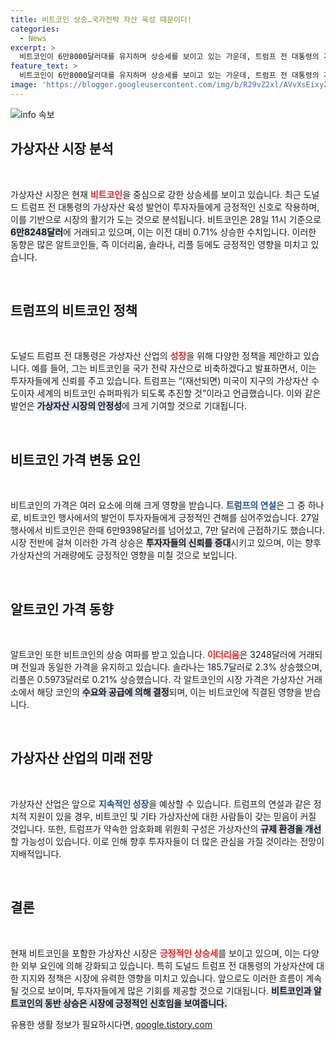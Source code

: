 ```yaml
---
title: 비트코인 상승…국가전략 자산 육성 때문이다!
categories:
  - News
excerpt: >
  비트코인이 6만8000달러대를 유지하며 상승세를 보이고 있는 가운데, 트럼프 전 대통령의 가상자산 소신 발언이 시장에 긍정적 영향을 미쳤습니다. 암호화폐의 미래, 그리고 정치의 중심에서 새로운 전환점이 될까요?
feature_text: >
  비트코인이 6만8000달러대를 유지하며 상승세를 보이고 있는 가운데, 트럼프 전 대통령의 가상자산 소신 발언이 시장에 긍정적 영향을 미쳤습니다. 암호화폐의 미래, 그리고 정치의 중심에서 새로운 전환점이 될까요?
image: 'https://blogger.googleusercontent.com/img/b/R29vZ2xl/AVvXsEixyZcFfHzMRdzZMjFBmAUKJYCLCGyLL1o632UiGVXcaFdKo_bkvkuCioo0uUKlGfBVcT3P84aROyZIXSBEx3Aw5nCQ3pTgDom1WDC4m8eifvWiAmWEEVb4x6G_l8C0QH225ldMjyaFvpxGEBGNO37VmDTDMHGhJPq73UglMfDca1-0aw/s1600/blogspot.png'
---
```


<p><img src="https://blogger.googleusercontent.com/img/b/R29vZ2xl/AVvXsEixyZcFfHzMRdzZMjFBmAUKJYCLCGyLL1o632UiGVXcaFdKo_bkvkuCioo0uUKlGfBVcT3P84aROyZIXSBEx3Aw5nCQ3pTgDom1WDC4m8eifvWiAmWEEVb4x6G_l8C0QH225ldMjyaFvpxGEBGNO37VmDTDMHGhJPq73UglMfDca1-0aw/s1600/blogspot.png" alt="info 속보" /></p>

<h2 data-ke-size="size26">가상자산 시장 분석</h2>

<p data-ke-size="size16">&nbsp;</p>

<p>가상자산 시장은 현재 <b><span style="color: #ee2323;">비트코인</span></b>을 중심으로 강한 상승세를 보이고 있습니다. 최근 도널드 트럼프 전 대통령의 가상자산 육성 발언이 투자자들에게 긍정적인 신호로 작용하며, 이를 기반으로 시장의 활기가 도는 것으로 분석됩니다. 비트코인은 28일 11시 기준으로 <b><span style="background-color: #21538527;">6만8248달러</span></b>에 거래되고 있으며, 이는 이전 대비 0.71% 상승한 수치입니다. 이러한 동향은 많은 알트코인들, 즉 이더리움, 솔라나, 리플 등에도 긍정적인 영향을 미치고 있습니다. </p>

<p data-ke-size="size16">&nbsp;</p>

<h2 data-ke-size="size26">트럼프의 비트코인 정책</h2>

<p data-ke-size="size16">&nbsp;</p>

<p>도널드 트럼프 전 대통령은 가상자산 산업의 <b><span style="color: #ee2323;">성장</span></b>을 위해 다양한 정책을 제안하고 있습니다. 예를 들어, 그는 비트코인을 국가 전략 자산으로 비축하겠다고 발표하면서, 이는 투자자들에게 신뢰를 주고 있습니다. 트럼프는 “(재선되면) 미국이 지구의 가상자산 수도이자 세계의 비트코인 슈퍼파워가 되도록 추진할 것”이라고 언급했습니다. 이와 같은 발언은 <b><span style="background-color: #21538527;">가상자산 시장의 안정성</span></b>에 크게 기여할 것으로 기대됩니다.</p>

<p data-ke-size="size16">&nbsp;</p>

<h2 data-ke-size="size26">비트코인 가격 변동 요인</h2>

<p data-ke-size="size16">&nbsp;</p>

<p>비트코인의 가격은 여러 요소에 의해 크게 영향을 받습니다. <b><span style="color: #1a5490;">트럼프의 연설</span></b>은 그 중 하나로, 비트코인 행사에서의 발언이 투자자들에게 긍정적인 견해를 심어주었습니다. 27일 행사에서 비트코인은 한때 6만9398달러를 넘어섰고, 7만 달러에 근접하기도 했습니다. 시장 전반에 걸쳐 이러한 가격 상승은 <b><span style="background-color: #21538527;">투자자들의 신뢰를 증대</span></b>시키고 있으며, 이는 향후 가상자산의 거래량에도 긍정적인 영향을 미칠 것으로 보입니다.</p>

<p data-ke-size="size16">&nbsp;</p>

<h2 data-ke-size="size26">알트코인 가격 동향</h2>

<p data-ke-size="size16">&nbsp;</p>

<p>알트코인 또한 비트코인의 상승 여파를 받고 있습니다. <b><span style="color: #ee2323;">이더리움</span></b>은 3248달러에 거래되며 전일과 동일한 가격을 유지하고 있습니다. 솔라나는 185.7달러로 2.3% 상승했으며, 리플은 0.5973달러로 0.21% 상승했습니다. 각 알트코인의 시장 가격은 가상자산 거래소에서 해당 코인의 <b><span style="background-color: #21538527;">수요와 공급에 의해 결정</span></b>되며, 이는 비트코인에 직결된 영향을 받습니다.</p>

<p data-ke-size="size16">&nbsp;</p>

<h2 data-ke-size="size26">가상자산 산업의 미래 전망</h2>

<p data-ke-size="size16">&nbsp;</p>

<p>가상자산 산업은 앞으로 <b><span style="color: #1a5490;">지속적인 성장</span></b>을 예상할 수 있습니다. 트럼프의 연설과 같은 정치적 지원이 있을 경우, 비트코인 및 기타 가상자산에 대한 사람들이 갖는 믿음이 커질 것입니다. 또한, 트럼프가 약속한 암호화폐 위원회 구성은 가상자산의 <b><span style="background-color: #21538527;">규제 환경을 개선</span></b>할 가능성이 있습니다. 이로 인해 향후 투자자들이 더 많은 관심을 가질 것이라는 전망이 지배적입니다.</p>

<p data-ke-size="size16">&nbsp;</p>

<h2 data-ke-size="size26">결론</h2>

<p data-ke-size="size16">&nbsp;</p>

<p>현재 비트코인을 포함한 가상자산 시장은 <b><span style="color: #ee2323;">긍정적인 상승세</span></b>를 보이고 있으며, 이는 다양한 외부 요인에 의해 강화되고 있습니다. 특히 도널드 트럼프 전 대통령의 가상자산에 대한 지지와 정책은 시장에 유력한 영향을 미치고 있습니다. 앞으로도 이러한 흐름이 계속될 것으로 보이며, 투자자들에게 많은 기회를 제공할 것으로 기대됩니다. <b><span style="background-color: #21538527;">비트코인과 알트코인의 동반 상승은 시장에 긍정적인 신호임을 보여줍니다.</span></b></p>
유용한 생활 정보가 필요하시다면, <a href="https://qoogle.tistory.com" rel="dofollow">qoogle.tistory.com</a>


